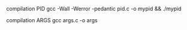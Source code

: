 
compilation PID
gcc -Wall -Werror -pedantic pid.c -o mypid && ./mypid

compilation ARGS
gcc args.c -o args

